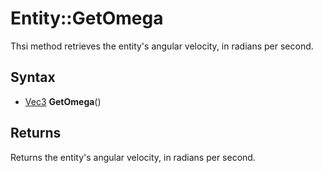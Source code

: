 # Entity::GetOmega #
Thsi method retrieves the entity's angular velocity, in radians per second.

## Syntax ##
- [Vec3](CPP_Vec3.md) **GetOmega**()

## Returns ##
Returns the entity's angular velocity, in radians per second.
